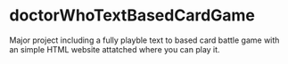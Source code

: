 # doctorWhoTextBasedCardGame
 Major project including a fully playble text to based card battle game with an simple HTML website attatched where you can play it.
